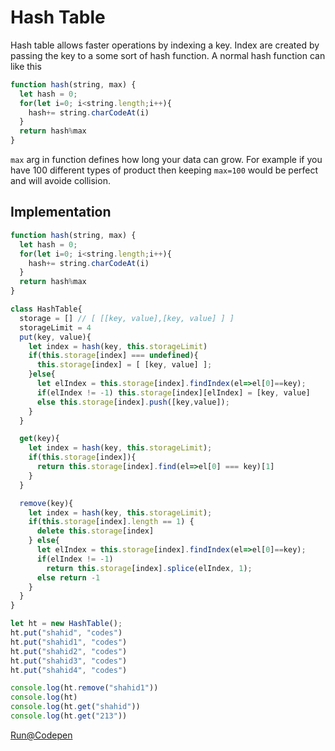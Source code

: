 # Hash Table
Hash table allows faster operations by indexing a key. Index are created by passing the key to a some sort of hash function. A normal hash function can like this
```javascript
function hash(string, max) {
  let hash = 0;
  for(let i=0; i<string.length;i++){
    hash+= string.charCodeAt(i)
  }
  return hash%max
}
```
`max` arg in function defines how long your data can grow. For example if you have 100 different types of product then keeping `max=100` would be perfect and will avoide collision.
## Implementation
```javascript
function hash(string, max) {
  let hash = 0;
  for(let i=0; i<string.length;i++){
    hash+= string.charCodeAt(i)
  }
  return hash%max
}

class HashTable{
  storage = [] // [ [[key, value],[key, value] ] ]
  storageLimit = 4
  put(key, value){
    let index = hash(key, this.storageLimit)
    if(this.storage[index] === undefined){
      this.storage[index] = [ [key, value] ];
    }else{
      let elIndex = this.storage[index].findIndex(el=>el[0]==key);
      if(elIndex != -1) this.storage[index][elIndex] = [key, value]
      else this.storage[index].push([key,value]);
    }
  }

  get(key){
    let index = hash(key, this.storageLimit);
    if(this.storage[index]){
      return this.storage[index].find(el=>el[0] === key)[1]
    }
  }

  remove(key){
    let index = hash(key, this.storageLimit);
    if(this.storage[index].length == 1) {
      delete this.storage[index]
    } else{
      let elIndex = this.storage[index].findIndex(el=>el[0]==key);
      if(elIndex != -1) 
        return this.storage[index].splice(elIndex, 1);
      else return -1
    }
  }
}

let ht = new HashTable();
ht.put("shahid", "codes")
ht.put("shahid1", "codes")
ht.put("shahid2", "codes")
ht.put("shahid3", "codes")
ht.put("shahid4", "codes")

console.log(ht.remove("shahid1"))
console.log(ht)
console.log(ht.get("shahid"))
console.log(ht.get("213"))

```
[Run@Codepen](https://codepen.io/shahidcodes/pen/JqWWgd?editors=0010)
<!--stackedit_data:
eyJoaXN0b3J5IjpbLTg0Mzk3NzE2MV19
-->